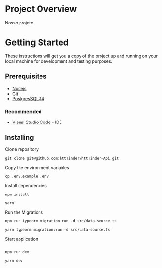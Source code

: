# Project Overview

Nosso projeto

# Getting Started

These instructions will get you a copy of the project up and running on your local machine for development and testing purposes.

## Prerequisites

- [Nodejs](https://nodejs.org/en/)
- [Git](https://git-scm.com/downloads)
- [PostgresSQL:14](https://www.postgresql.org/download/)

### Recommended

- [Visual Studio Code](https://code.visualstudio.com/Download) - IDE

## Installing

Clone repository

```
git clone git@github.com:httTinder/httTinder-Api.git
```

Copy the environment variables

```
cp .env.example .env
```

Install dependencies

```
npm install

yarn
```

Run the Migrations

```
npm run typeorm migration:run -d src/data-source.ts

yarn typeorm migration:run -d src/data-source.ts
```

Start application

```

npm run dev

yarn dev

```
